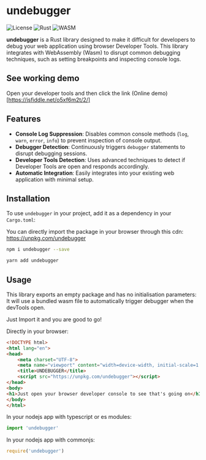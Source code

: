 # undebugger

![License](https://img.shields.io/badge/license-MIT-blue.svg)
![Rust](https://img.shields.io/badge/rust-1.50%2B-blue.svg)
![WASM](https://img.shields.io/badge/wasm-pack-0.10.1-blue.svg)

**undebugger** is a Rust library designed to make it difficult for developers to debug your web application using browser Developer Tools. This library integrates with WebAssembly (Wasm) to disrupt common debugging techniques, such as setting breakpoints and inspecting console logs.

## See working demo
Open your developer tools and then click the link
(Online demo)[https://jsfiddle.net/o5xf6m2t/2/]


## Features

- **Console Log Suppression**: Disables common console methods (`log`, `warn`, `error`, `info`) to prevent inspection of console output.
- **Debugger Detection**: Continuously triggers `debugger` statements to disrupt debugging sessions.
- **Developer Tools Detection**: Uses advanced techniques to detect if Developer Tools are open and responds accordingly.
- **Automatic Integration**: Easily integrates into your existing web application with minimal setup.

## Installation

To use `undebugger` in your project, add it as a dependency in your `Cargo.toml`:

You can directly import the package in your browser through this cdn: https://unpkg.com/undebugger

```bash
npm i undebugger --save
```

```bash
yarn add undebugger
```

## Usage
This library exports an empty package and has no initialisation parameters:
It will use a bundled wasm file to automatically trigger debugger when the devTools open.

Just Import it and you are good to go!

Directly in your browser:
```html
<!DOCTYPE html>
<html lang="en">
<head>
    <meta charset="UTF-8">
    <meta name="viewport" content="width=device-width, initial-scale=1.0">
    <title>UNDEBUGGER</title>
    <script src="https://unpkg.com/undebugger"></script>
</head>
<body>
<h1>Just open your browser developer console to see that's going on</h1>
</body>
</html>
```

In your nodejs app with typescript or es modules:
```typescript
import 'undebugger'
```

In your nodejs app with commonjs:
```typescript
require('undebugger')
```
